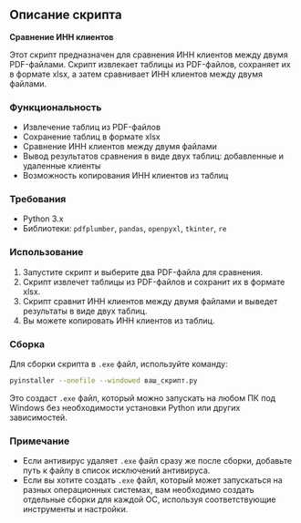 ## Описание скрипта

**Сравнение ИНН клиентов**

Этот скрипт предназначен для сравнения ИНН клиентов между двумя PDF-файлами. Скрипт извлекает таблицы из PDF-файлов, сохраняет их в формате xlsx, а затем сравнивает ИНН клиентов между двумя файлами.

### Функциональность

- Извлечение таблиц из PDF-файлов
- Сохранение таблиц в формате xlsx
- Сравнение ИНН клиентов между двумя файлами
- Вывод результатов сравнения в виде двух таблиц: добавленные и удаленные клиенты
- Возможность копирования ИНН клиентов из таблиц

### Требования

- Python 3.x
- Библиотеки: `pdfplumber`, `pandas`, `openpyxl`, `tkinter`, `re`

### Использование

1. Запустите скрипт и выберите два PDF-файла для сравнения.
2. Скрипт извлечет таблицы из PDF-файлов и сохранит их в формате xlsx.
3. Скрипт сравнит ИНН клиентов между двумя файлами и выведет результаты в виде двух таблиц.
4. Вы можете копировать ИНН клиентов из таблиц.

### Сборка

Для сборки скрипта в `.exe` файл, используйте команду:
```bash
pyinstaller --onefile --windowed ваш_скрипт.py
```
Это создаст `.exe` файл, который можно запускать на любом ПК под Windows без необходимости установки Python или других зависимостей.

### Примечание

- Если антивирус удаляет `.exe` файл сразу же после сборки, добавьте путь к файлу в список исключений антивируса.
- Если вы хотите создать `.exe` файл, который может запускаться на разных операционных системах, вам необходимо создать отдельные сборки для каждой ОС, используя соответствующие инструменты и настройки.
